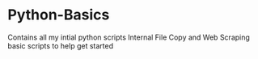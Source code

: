 # Python-Basics
Contains all my intial python scripts
Internal File Copy and Web Scraping basic scripts to help get started
